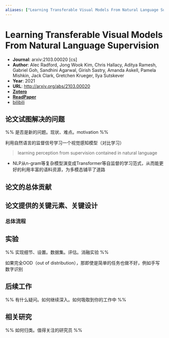 ```yaml
---
aliases: ["Learning Transferable Visual Models From Natural Language Supervision", "Learning Transferable Visual Models From Natural Language Supervision, 2021", "CLIP"]
---
```

# Learning Transferable Visual Models From Natural Language Supervision

- **Journal**: arxiv:2103.00020 [cs]
- **Author**: Alec Radford, Jong Wook Kim, Chris Hallacy, Aditya Ramesh, Gabriel Goh, Sandhini Agarwal, Girish Sastry, Amanda Askell, Pamela Mishkin, Jack Clark, Gretchen Krueger, Ilya Sutskever
- **Year**: 2021
- **URL**: http://arxiv.org/abs/2103.00020
- [**Zotero**](zotero://select/items/@2021LearningTransferableVisualRadford)
- [**ReadPaper**](https://readpaper.com/pdf-annotate/note?pdfId=4557522938392223745&noteId=1551974810127710464)
- [bilibili](https://www.bilibili.com/video/BV1SL4y1s7LQ/)

## 论文试图解决的问题

%% 是否是新的问题。现状、难点。motivation %%

利用自然语言的监督信号学习一个视觉感知模型（对比学习）
> learning perception from supervision contained in natural language
- NLP从n-gram等复杂模型演变成Transformer等自监督的学习范式，从而能更好的利用丰富的语料资源，为多模态铺平了道路

## 论文的总体贡献

## 论文提供的关键元素、关键设计

### 总体流程

## 实验

%% 实现细节、设置。数据集。评估。消融实验 %%

如果完全OOD（out of distribution），那即使是简单的任务也做不好，例如手写数字识别

## 后续工作

%% 有什么疑问。如何继续深入。如何吸取到你的工作中 %%

## 相关研究

%% 如何归类。值得关注的研究员 %%
